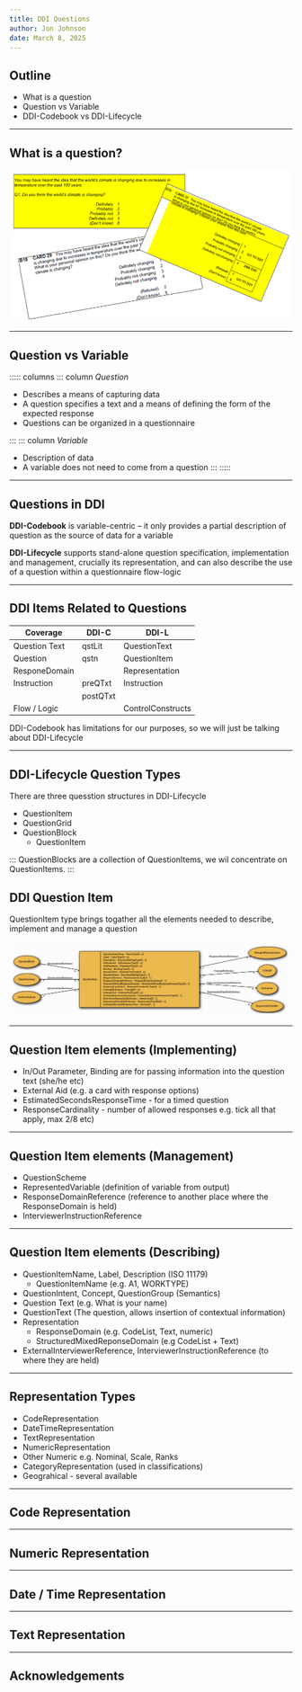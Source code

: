 ```yaml
---
title: DDI Questions
author: Jon Johnson
date: March 8, 2025
---
```


## Outline

- What is a question
- Question vs Variable
- DDI-Codebook vs DDI-Lifecycle

---

## What is a question?

![](img/what-is-a-question.png)


---

## Question vs Variable

::::: columns
::: column
*Question*

- Describes a means of capturing data
- A question specifies a text and a means of defining the form of the expected response
- Questions can be organized in a questionnaire

:::
::: column
*Variable*

- Description of data
- A variable does not need to come from a question
:::
:::::

---

## Questions in DDI

**DDI-Codebook** is variable-centric – it only provides a partial description of question as the source of data for a variable

**DDI-Lifecycle** supports stand-alone question specification, implementation and management, crucially its representation, and can also describe the use of a question within a questionnaire flow-logic

---

## DDI Items Related to Questions

| Coverage       | DDI-C    | DDI-L             |
|----------------|----------|-------------------|
| Question Text  | qstLit   | QuestionText      |
| Question       | qstn     | QuestionItem      |
| ResponeDomain  |          | Representation    |
| Instruction    | preQTxt  | Instruction       |
|                | postQTxt |                   |
| Flow / Logic   |          | ControlConstructs |


DDI-Codebook has limitations for our purposes, so we will just be talking about DDI-Lifecycle

---

## DDI-Lifecycle Question Types

There are three quesstion structures in DDI-Lifecycle

- QuestionItem
- QuestionGrid
- QuestionBlock
  - QuestionItem

 :::
 QuestionBlocks are a collection of QuestionItems, we wil concentrate on QuestionItems.
 :::

## DDI Question Item

QuestionItem type brings togather all the elements needed to describe, implement and manage a question

![](img/question-item-relationships.png)

---

## Question Item elements (Implementing)

- In/Out Parameter, Binding are for passing information into the question text (she/he etc)
- External Aid (e.g. a card with response options)
- EstimatedSecondsResponseTime - for a timed question
- ResponseCardinality - number of allowed responses e.g. tick all that apply, max 2/8 etc)


---

## Question Item elements (Management)

- QuestionScheme
- RepresentedVariable (definition of variable from output)
- ResponseDomainReference (reference to another place where the ResponseDomain is held)
- InterviewerInstructionReference


---

## Question Item elements (Describing)

- QuestionItemName, Label, Description (ISO 11179)
  - QuestionItemName (e.g. A1, WORKTYPE)
- QuestionIntent, Concept, QuestionGroup (Semantics)
- Question Text (e.g. What is your name)
- QuestionText (The question, allows insertion of contextual information)
- Representation
  - ResponseDomain (e.g. CodeList, Text, numeric)
  - StructuredMixedReponseDomain (e.g CodeList + Text)
- ExternalInterviewerReference, InterviewerInstructionReference  (to where they are held)

---

## Representation Types

- CodeRepresentation
- DateTimeRepresentation
- TextRepresentation
- NumericRepresentation
- Other Numeric e.g. Nominal, Scale, Ranks
- CategoryRepresentation (used in classifications)
- Geograhical - several available

---

## Code Representation



---

## Numeric Representation

---

## Date / Time Representation

---

## Text Representation

---

## Acknowledgements







